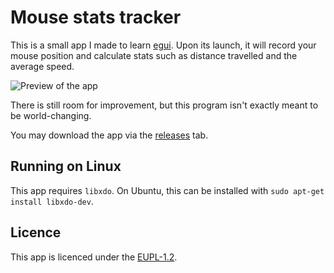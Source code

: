 # Mouse stats tracker
This is a small app I made to learn [egui](https://github.com/emilk/egui). 
Upon its launch, it will record your mouse position and calculate stats such as distance travelled and the average speed.

![Preview of the app](https://github.com/ahi6/mouse-tracker/assets/60984726/d3a6fc73-1560-4b5e-8d98-59b71e9e24d3)

There is still room for improvement, but this program isn't exactly meant to be world-changing.

You may download the app via the [releases](https://github.com/ahi6/mouse-tracker/releases) tab.

## Running on Linux
This app requires `libxdo`.
On Ubuntu, this can be installed with `sudo apt-get install libxdo-dev`.

## Licence
This app is licenced under the [EUPL-1.2](LICENCE).
